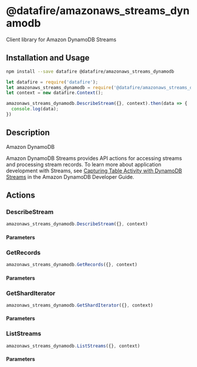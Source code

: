 # @datafire/amazonaws_streams_dynamodb

Client library for Amazon DynamoDB Streams

## Installation and Usage
```bash
npm install --save datafire @datafire/amazonaws_streams_dynamodb
```

```js
let datafire = require('datafire');
let amazonaws_streams_dynamodb = require('@datafire/amazonaws_streams_dynamodb').actions;
let context = new datafire.Context();

amazonaws_streams_dynamodb.DescribeStream({}, context).then(data => {
  console.log(data);
})
```

## Description
<fullname>Amazon DynamoDB</fullname> <p>Amazon DynamoDB Streams provides API actions for accessing streams and processing stream records. To learn more about application development with Streams, see <a href="http://docs.aws.amazon.com/amazondynamodb/latest/developerguide/Streams.html">Capturing Table Activity with DynamoDB Streams</a> in the Amazon DynamoDB Developer Guide.</p>

## Actions
### DescribeStream



```js
amazonaws_streams_dynamodb.DescribeStream({}, context)
```

#### Parameters

### GetRecords



```js
amazonaws_streams_dynamodb.GetRecords({}, context)
```

#### Parameters

### GetShardIterator



```js
amazonaws_streams_dynamodb.GetShardIterator({}, context)
```

#### Parameters

### ListStreams



```js
amazonaws_streams_dynamodb.ListStreams({}, context)
```

#### Parameters

